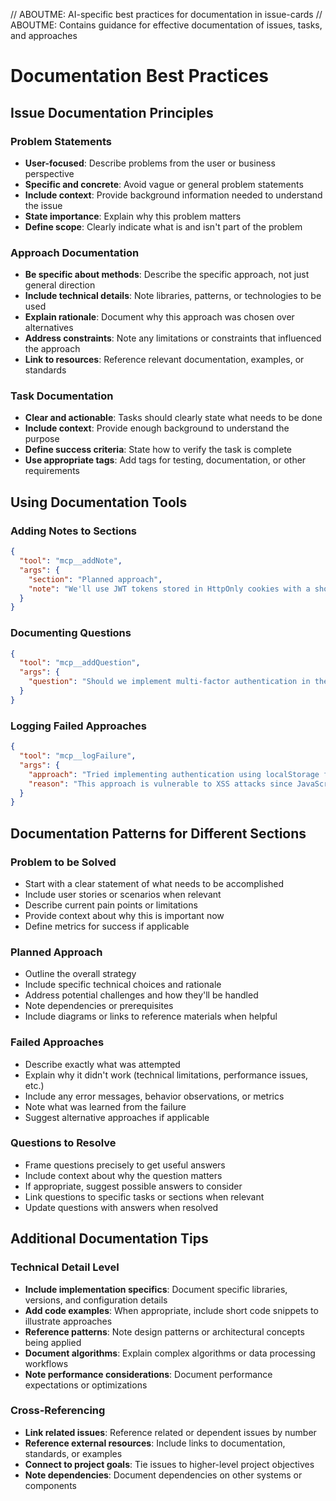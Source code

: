 // ABOUTME: AI-specific best practices for documentation in issue-cards
// ABOUTME: Contains guidance for effective documentation of issues, tasks, and approaches

# Documentation Best Practices

## Issue Documentation Principles

### Problem Statements
- **User-focused**: Describe problems from the user or business perspective
- **Specific and concrete**: Avoid vague or general problem statements
- **Include context**: Provide background information needed to understand the issue
- **State importance**: Explain why this problem matters
- **Define scope**: Clearly indicate what is and isn't part of the problem

### Approach Documentation
- **Be specific about methods**: Describe the specific approach, not just general direction
- **Include technical details**: Note libraries, patterns, or technologies to be used
- **Explain rationale**: Document why this approach was chosen over alternatives
- **Address constraints**: Note any limitations or constraints that influenced the approach
- **Link to resources**: Reference relevant documentation, examples, or standards

### Task Documentation
- **Clear and actionable**: Tasks should clearly state what needs to be done
- **Include context**: Provide enough background to understand the purpose
- **Define success criteria**: State how to verify the task is complete
- **Use appropriate tags**: Add tags for testing, documentation, or other requirements

## Using Documentation Tools

### Adding Notes to Sections
```json
{
  "tool": "mcp__addNote",
  "args": {
    "section": "Planned approach",
    "note": "We'll use JWT tokens stored in HttpOnly cookies with a short expiration time (15 minutes) and implement refresh tokens with a longer expiration (7 days). This provides a balance between security and user experience, as tokens are automatically refreshed during active use but require re-authentication after periods of inactivity."
  }
}
```

### Documenting Questions
```json
{
  "tool": "mcp__addQuestion",
  "args": {
    "question": "Should we implement multi-factor authentication in the initial release or plan it for a future iteration?"
  }
}
```

### Logging Failed Approaches
```json
{
  "tool": "mcp__logFailure",
  "args": {
    "approach": "Tried implementing authentication using localStorage for token storage",
    "reason": "This approach is vulnerable to XSS attacks since JavaScript can access localStorage. Using HttpOnly cookies provides better security as they cannot be accessed via JavaScript."
  }
}
```

## Documentation Patterns for Different Sections

### Problem to be Solved
- Start with a clear statement of what needs to be accomplished
- Include user stories or scenarios when relevant
- Describe current pain points or limitations
- Provide context about why this is important now
- Define metrics for success if applicable

### Planned Approach
- Outline the overall strategy
- Include specific technical choices and rationale
- Address potential challenges and how they'll be handled
- Note dependencies or prerequisites
- Include diagrams or links to reference materials when helpful

### Failed Approaches
- Describe exactly what was attempted
- Explain why it didn't work (technical limitations, performance issues, etc.)
- Include any error messages, behavior observations, or metrics
- Note what was learned from the failure
- Suggest alternative approaches if applicable

### Questions to Resolve
- Frame questions precisely to get useful answers
- Include context about why the question matters
- If appropriate, suggest possible answers to consider
- Link questions to specific tasks or sections when relevant
- Update questions with answers when resolved

## Additional Documentation Tips

### Technical Detail Level
- **Include implementation specifics**: Document specific libraries, versions, and configuration details
- **Add code examples**: When appropriate, include short code snippets to illustrate approaches
- **Reference patterns**: Note design patterns or architectural concepts being applied
- **Document algorithms**: Explain complex algorithms or data processing workflows
- **Note performance considerations**: Document performance expectations or optimizations

### Cross-Referencing
- **Link related issues**: Reference related or dependent issues by number
- **Reference external resources**: Include links to documentation, standards, or examples
- **Connect to project goals**: Tie issues to higher-level project objectives
- **Note dependencies**: Document dependencies on other systems or components